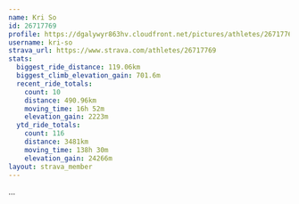 ```yaml
---
name: Kri So
id: 26717769
profile: https://dgalywyr863hv.cloudfront.net/pictures/athletes/26717769/7761026/13/large.jpg
username: kri-so
strava_url: https://www.strava.com/athletes/26717769
stats:
  biggest_ride_distance: 119.06km
  biggest_climb_elevation_gain: 701.6m
  recent_ride_totals:
    count: 10
    distance: 490.96km
    moving_time: 16h 52m
    elevation_gain: 2223m
  ytd_ride_totals:
    count: 116
    distance: 3481km
    moving_time: 138h 30m
    elevation_gain: 24266m
layout: strava_member
--- 
```

...

